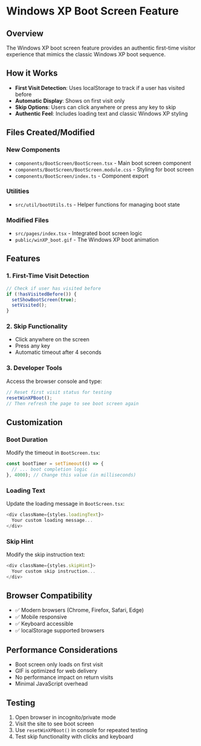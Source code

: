 # Windows XP Boot Screen Feature

## Overview
The Windows XP boot screen feature provides an authentic first-time visitor experience that mimics the classic Windows XP boot sequence.

## How it Works
- **First Visit Detection**: Uses localStorage to track if a user has visited before
- **Automatic Display**: Shows on first visit only
- **Skip Options**: Users can click anywhere or press any key to skip
- **Authentic Feel**: Includes loading text and classic Windows XP styling

## Files Created/Modified

### New Components
- `components/BootScreen/BootScreen.tsx` - Main boot screen component
- `components/BootScreen/BootScreen.module.css` - Styling for boot screen
- `components/BootScreen/index.ts` - Component export

### Utilities
- `src/util/bootUtils.ts` - Helper functions for managing boot state

### Modified Files
- `src/pages/index.tsx` - Integrated boot screen logic
- `public/winXP_boot.gif` - The Windows XP boot animation

## Features

### 1. First-Time Visit Detection
```typescript
// Check if user has visited before
if (!hasVisitedBefore()) {
  setShowBootScreen(true);
  setVisited();
}
```

### 2. Skip Functionality
- Click anywhere on the screen
- Press any key
- Automatic timeout after 4 seconds

### 3. Developer Tools
Access the browser console and type:
```javascript
// Reset first visit status for testing
resetWinXPBoot();
// Then refresh the page to see boot screen again
```

## Customization

### Boot Duration
Modify the timeout in `BootScreen.tsx`:
```typescript
const bootTimer = setTimeout(() => {
  // ... boot completion logic
}, 4000); // Change this value (in milliseconds)
```

### Loading Text
Update the loading message in `BootScreen.tsx`:
```typescript
<div className={styles.loadingText}>
  Your custom loading message...
</div>
```

### Skip Hint
Modify the skip instruction text:
```typescript
<div className={styles.skipHint}>
  Your custom skip instruction...
</div>
```

## Browser Compatibility
- ✅ Modern browsers (Chrome, Firefox, Safari, Edge)
- ✅ Mobile responsive
- ✅ Keyboard accessible
- ✅ localStorage supported browsers

## Performance Considerations
- Boot screen only loads on first visit
- GIF is optimized for web delivery
- No performance impact on return visits
- Minimal JavaScript overhead

## Testing
1. Open browser in incognito/private mode
2. Visit the site to see boot screen
3. Use `resetWinXPBoot()` in console for repeated testing
4. Test skip functionality with clicks and keyboard
